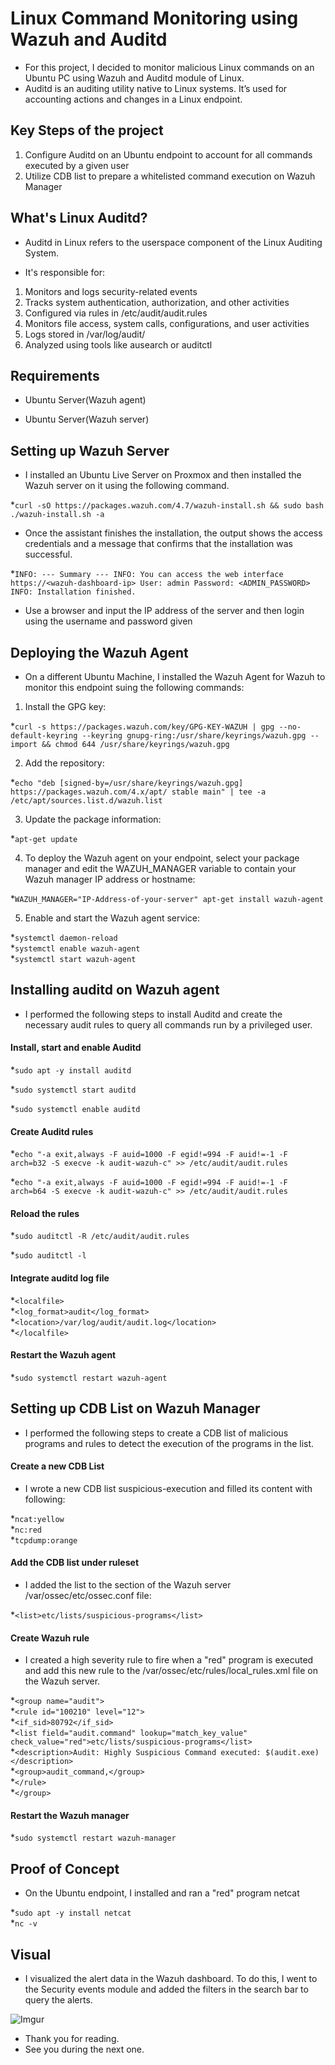 # Linux Command Monitoring using Wazuh and Auditd

- For this project, I decided to monitor malicious Linux commands on an Ubuntu PC using Wazuh and Auditd module of Linux.
- Auditd is an auditing utility native to Linux systems. It’s used for accounting actions and changes in a Linux endpoint.

## Key Steps of the project

1. Configure Auditd on an Ubuntu endpoint to account for all commands executed by a given user
2. Utilize CDB list to prepare a whitelisted command execution on Wazuh Manager

## What's Linux Auditd?

- Auditd in Linux refers to the userspace component of the Linux Auditing System.

- It's responsible for:
1. Monitors and logs security-related events
2. Tracks system authentication, authorization, and other activities
3. Configured via rules in /etc/audit/audit.rules
4. Monitors file access, system calls, configurations, and user activities
5. Logs stored in /var/log/audit/
6. Analyzed using tools like ausearch or auditctl

## Requirements

- Ubuntu Server(Wazuh agent)

- Ubuntu Server(Wazuh server)

## Setting up Wazuh Server

- I installed an Ubuntu Live Server on Proxmox and then installed the Wazuh server on it using the following command.

*```curl -sO https://packages.wazuh.com/4.7/wazuh-install.sh && sudo bash ./wazuh-install.sh -a```

- Once the assistant finishes the installation, the output shows the access credentials and a message that confirms that the installation was successful.

*```INFO: --- Summary ---
INFO: You can access the web interface https://<wazuh-dashboard-ip>
    User: admin
    Password: <ADMIN_PASSWORD>
INFO: Installation finished.```

- Use a browser and input the IP address of the server and then login using the username and password given

## Deploying the Wazuh Agent

- On a different Ubuntu Machine, I installed the Wazuh Agent for Wazuh to monitor this endpoint suing the following commands:

1. Install the GPG key:

*```curl -s https://packages.wazuh.com/key/GPG-KEY-WAZUH | gpg --no-default-keyring --keyring gnupg-ring:/usr/share/keyrings/wazuh.gpg --import && chmod 644 /usr/share/keyrings/wazuh.gpg```

2. Add the repository:

*```echo "deb [signed-by=/usr/share/keyrings/wazuh.gpg] https://packages.wazuh.com/4.x/apt/ stable main" | tee -a /etc/apt/sources.list.d/wazuh.list```

3. Update the package information:

*```apt-get update```

4. To deploy the Wazuh agent on your endpoint, select your package manager and edit the WAZUH_MANAGER variable to contain your Wazuh manager IP address or hostname:

*```WAZUH_MANAGER="IP-Address-of-your-server" apt-get install wazuh-agent```

5. Enable and start the Wazuh agent service:

*```systemctl daemon-reload``` <br>
*```systemctl enable wazuh-agent``` <br>
*```systemctl start wazuh-agent```

## Installing auditd on Wazuh agent

- I performed the following steps to install Auditd and create the necessary audit rules to query all commands run by a privileged user.

#### Install, start and enable Auditd

*```sudo apt -y install auditd```<br>

*```sudo systemctl start auditd```<br>

*```sudo systemctl enable auditd```

#### Create Auditd rules

*```echo "-a exit,always -F auid=1000 -F egid!=994 -F auid!=-1 -F arch=b32 -S execve -k audit-wazuh-c" >> /etc/audit/audit.rules```<br>

*```echo "-a exit,always -F auid=1000 -F egid!=994 -F auid!=-1 -F arch=b64 -S execve -k audit-wazuh-c" >> /etc/audit/audit.rules```

#### Reload the rules

*```sudo auditctl -R /etc/audit/audit.rules```<br>

*```sudo auditctl -l```

#### Integrate auditd log file

*```<localfile>```<br>
  *```<log_format>audit</log_format>```<br>
  *```<location>/var/log/audit/audit.log</location>```<br>
*```</localfile>```

#### Restart the Wazuh agent

*```sudo systemctl restart wazuh-agent```

## Setting up CDB List on Wazuh Manager

- I performed the following steps to create a CDB list of malicious programs and rules to detect the execution of the programs in the list.

#### Create a new CDB List

- I wrote a new CDB list suspicious-execution and filled its content with following:

*```ncat:yellow```<br>
*```nc:red```<br>
*```tcpdump:orange```

#### Add the CDB list under ruleset

- I added the list to the <ruleset> section of the Wazuh server /var/ossec/etc/ossec.conf file:

*```<list>etc/lists/suspicious-programs</list>```

#### Create Wazuh rule

- I created a high severity rule to fire when a "red" program is executed and add this new rule to the /var/ossec/etc/rules/local_rules.xml file on the Wazuh server.

*```<group name="audit">```<br>
*```<rule id="100210" level="12">```<br>
*```<if_sid>80792</if_sid>```<br>
*```<list field="audit.command" lookup="match_key_value" check_value="red">etc/lists/suspicious-programs</list>```<br>
*```<description>Audit: Highly Suspicious Command executed: $(audit.exe)</description>```<br>
*```<group>audit_command,</group>```<br>
*```</rule>```<br>
*```</group>```
#### Restart the Wazuh manager

*```sudo systemctl restart wazuh-manager```

## Proof of Concept

- On the Ubuntu endpoint, I installed and ran a "red" program netcat

*```sudo apt -y install netcat```<br>
*```nc -v```

## Visual

- I visualized the alert data in the Wazuh dashboard. To do this, I went to the Security events module and added the filters in the search bar to query the alerts.

![Imgur](https://imgur.com/7UY2Ytq.png)

- Thank you for reading.
- See you during the next one.
